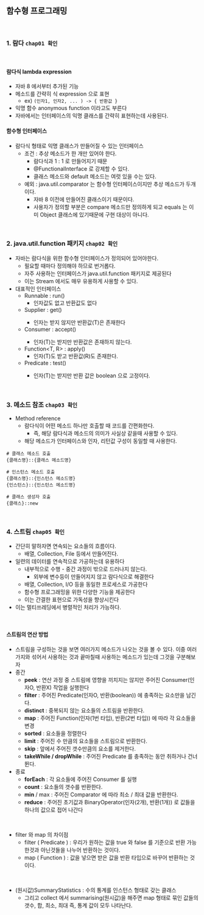 ## 함수형 프로그래밍

<br>

### 1. 람다 `chap01 확인`

<br>

#### 람다식 lambda expression
- 자바 8 에서부터 추가된 기능
- 메소드를 간략히 식 expression 으로 표현
  - ex) `(인자1, 인자2, ... ) -> { 반환값 }`
- 익명 함수 anonymous function 이라고도 부른다
- 자바에서는 인터페이스의 익명 클래스를 간략히 표현하는데 사용된다.

#### 함수형 인터페이스
- 람다식 형태로 익명 클래스가 만들어질 수 있는 인터페이스
  - 조건 : 추상 메소드가 한 개만 있어야 한다.
    - 람다식과 1 : 1 로 만들어지기 때문
    - @FunctionalInterface 로 강제할 수 있다.
    - 클래스 메소드와 default 메소드는 여럿 있을 수는 있다.
  - 예외 : java.util.comparator 는 함수형 인터페이스이지만 추상 메소드가 두개이다.
    - 자바 8 이전에 만들어진 클래스이기 때문이다.
    - 사용자가 정의할 부분은 compare 메소드만 정의하게 되고 equals 는 이미 Object 클래스에 있기때문에 구현 대상이 아니다.
    


<br>

### 2. java.util.function 패키지 `chap02 확인`

- 자바는 람다식을 위한 함수형 인터페이스가 정의되어 있어야한다.
  - 필요할 때마다 정의해야 하므로 번거롭다.
  - 자주 사용하는 인터페이스가 java.util.function 패키지로 제공된다
  - 이는 Stream 에서도 매우 유용하게 사용할 수 있다.
- 대표적인 인터페이스
  - Runnable : run() 
    - 인자값도 없고 반환값도 없다
  - Supplier<T> : get()
    - 인자는 받지 않지만 반환값(T)은 존재한다
  - Consumer<T> : accept()
    - 인자(T)는 받지만 반환값은 존재하지 않는다.
  - Function<T, R> : apply()
    - 인자(T)도 받고 반환값(R)도 존재한다.
  - Predicate<T> : test()
    - 인자(T)는 받지만 반환 값은 boolean 으로 고정이다.

<br>

### 3. 메소드 참조 `chap03 확인`

- Method reference
  - 람다식이 어떤 메소드 하나만 호출할 때 코드를 간편화한다.
    - 즉, 해당 람다식과 메소드의 의미가 사실상 같을때 사용할 수 있다.
  - 해당 메소드가 인터페이스와 인자, 리턴값 구성이 동일할 때 사용한다.

```
# 클래스 메소드 호출
{클래스명}::{클래스 메소드명}

# 인스턴스 메소드 호출
{클래스명}::{인스턴스 메소드명}
{인스턴스}::{인스턴스 메소드명}

# 클래스 생성자 호출
{클래스}::new
```

<br>

### 4. 스트림 `chap05 확인`

- 간단히 말하자면 연속되는 요소들의 흐름이다.
  - 배열, Collection, File 등에서 만들어진다.
- 일련의 데이터를 연속적으로 가공하는데 유용하다
  - 내부적으로 수행 - 중간 과정이 밖으로 드러나지 않는다.
    - 외부에 변수등이 만들어지지 않고 람다식으로 해결한다
  - 배열, Collection, I/O 등을 동일한 프로세스로 가공한다
  - 함수형 프로그래밍을 위한 다양한 기능을 제공한다
  - 이는 간결한 표현으로 가독성을 향상시킨다
- 이는 멀티쓰레딩에서 병렬적인 처리가 가능하다.

<br>

#### 스트림의 연산 방법
- 스트림을 구성하는 것을 보면 여러가지 메소드가 나오는 것을 볼 수 있다. 이중 여러가지와 섞어서 사용하는 것과 끝마칠때 사용하는 메소드가 있는데 그것을 구분해보자
- 중간
  - **peek** : 연산 과정 중 스트림에 영향을 끼치지는 않지만 주어진 Consumer(인자O, 반환X) 작업을 실행한다
  - **filter** : 주어진 Predicate(인자O, 반환(boolean)) 에 충족하는 요소만을 남긴다.
  - **distinct** : 중복되지 않는 요소들의 스트림을 반환한다.
  - **map** : 주어진 Function(인자(1번 타입), 반환(2번 타입)) 에 따라 각 요소들을 변경
  - **sorted** : 요소들을 정렬한다
  - **limit** : 주어진 수 만큼의 요소들을 스트림으로 반환한다.
  - **skip** : 앞에서 주어진 갯수만큼의 요소를 제거한다.
  - **takeWhile / dropWhile** : 주어진 Predicate 를 충족하는 동안 취하거나 건너뛴다.
- 종료
  - **forEach** : 각 요소들에 주어진 Consumer 를 실행
  - **count** : 요소들의 갯수를 반환한다.
  - **min** / max : 주어진 Comparator 에 따라 최소 / 최대 값을 반환한다.
  - **reduce** : 주어진 초기값과 BinaryOperator(인자(2개), 반환(1개)) 로 값들을 하나의 값으로 접어 나간다

<br>

- filter 와 map 의 차이점
  - filter ( Predicate ) : 우리가 원하는 값을 true 와 false 를 기준으로 반환 가능한것과 아닌것들을 나누어 반환하는 것이다.
  - map ( Function ) : 값을 넣으면 받은 값을 반환 타입으로 바꾸어 반환하는 것이다.

<br>

- (원시값)SummaryStatistics : 수의 통계를 인스턴스 형태로 갖는 클래스
  - 그리고 collect 에서 summarising(원시값)을 해주면 map 형태로 묶인 값들의 갯수, 합, 최소, 최대 즉, 통계 값이 모두 나타난다.

